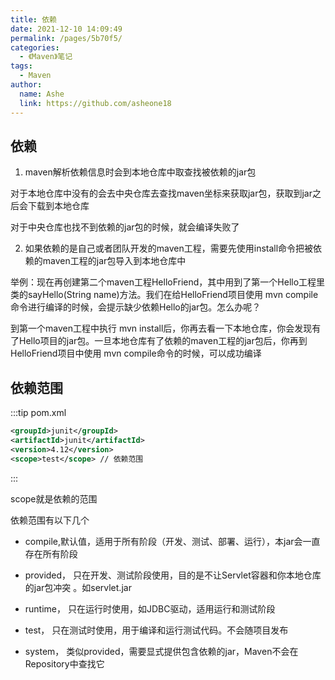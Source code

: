 ```yaml
---
title: 依赖
date: 2021-12-10 14:09:49
permalink: /pages/5b70f5/
categories:
  - 《Maven》笔记
tags:
  - Maven
author:
  name: Ashe
  link: https://github.com/asheone18
---
```

## 依赖

1. maven解析依赖信息时会到本地仓库中取查找被依赖的jar包

对于本地仓库中没有的会去中央仓库去查找maven坐标来获取jar包，获取到jar之后会下载到本地仓库

对于中央仓库也找不到依赖的jar包的时候，就会编译失败了

2. 如果依赖的是自己或者团队开发的maven工程，需要先使用install命令把被依赖的maven工程的jar包导入到本地仓库中

举例：现在再创建第二个maven工程HelloFriend，其中用到了第一个Hello工程里类的sayHello(String name)方法。我们在给HelloFriend项目使用 mvn compile命令进行编译的时候，会提示缺少依赖Hello的jar包。怎么办呢？

到第一个maven工程中执行 mvn install后，你再去看一下本地仓库，你会发现有了Hello项目的jar包。一旦本地仓库有了依赖的maven工程的jar包后，你再到HelloFriend项目中使用 mvn compile命令的时候，可以成功编译

## 依赖范围
:::tip pom.xml
```xml
<groupId>junit</groupId>
<artifactId>junit</artifactId>
<version>4.12</version>
<scope>test</scope> // 依赖范围
```
:::

scope就是依赖的范围

依赖范围有以下几个

- compile,默认值，适用于所有阶段（开发、测试、部署、运行），本jar会一直存在所有阶段
  
- provided， 只在开发、测试阶段使用，目的是不让Servlet容器和你本地仓库的jar包冲突 。如servlet.jar
  
- runtime， 只在运行时使用，如JDBC驱动，适用运行和测试阶段

- test， 只在测试时使用，用于编译和运行测试代码。不会随项目发布
  
- system， 类似provided，需要显式提供包含依赖的jar，Maven不会在Repository中查找它
